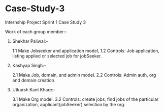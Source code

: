 # Case-Study-3
 Internship Project Sprint 1 Case Study 3


Work of each group member:-

1. Shekhar Paliwal:-

   1.1 Make Jobseeker and application model,
   1.2 Controls: Job application, listing applied or selected job for jobSeeker.


2. Kashyap Singh:-

   2.1 Make Job, domain, and admin model.
   2.2 Controls: Admin auth, org and domain creation.


3. Utkarsh Kant Khare:-

   3.1 Make Org model.
   3.2 Controls: create jobs, find jobs of the particular organization, applicant(jobSeeker) selection by the org.
   
